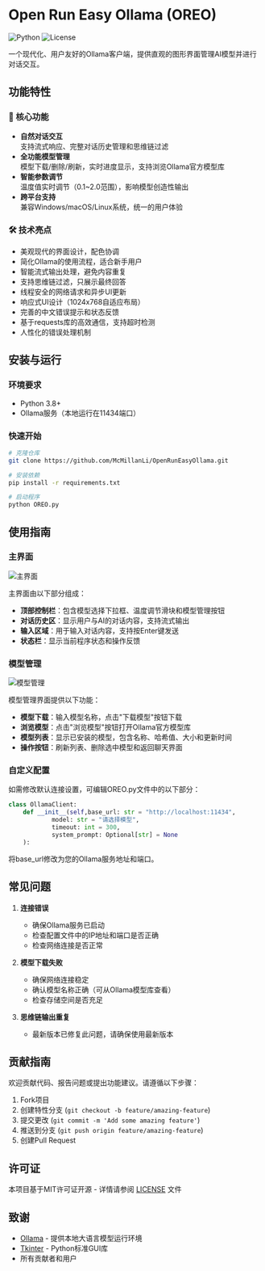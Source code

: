 # Open Run Easy Ollama (OREO)

![Python](https://img.shields.io/badge/python-3.8%2B-blue)
![License](https://img.shields.io/badge/license-MIT-green)

一个现代化、用户友好的Ollama客户端，提供直观的图形界面管理AI模型并进行对话交互。

## 功能特性

### 🚀 核心功能
- **自然对话交互**  
  支持流式响应、完整对话历史管理和思维链过滤
- **全功能模型管理**  
  模型下载/删除/刷新，实时进度显示，支持浏览Ollama官方模型库
- **智能参数调节**  
  温度值实时调节（0.1~2.0范围），影响模型创造性输出
- **跨平台支持**  
  兼容Windows/macOS/Linux系统，统一的用户体验

### 🛠️ 技术亮点
- 美观现代的界面设计，配色协调
- 简化Ollama的使用流程，适合新手用户
- 智能流式输出处理，避免内容重复
- 支持思维链过滤，只展示最终回答
- 线程安全的网络请求和异步UI更新
- 响应式UI设计（1024x768自适应布局）
- 完善的中文错误提示和状态反馈
- 基于requests库的高效通信，支持超时检测
- 人性化的错误处理机制

## 安装与运行

### 环境要求
- Python 3.8+
- Ollama服务（本地运行在11434端口）

### 快速开始
```bash
# 克隆仓库
git clone https://github.com/McMillanLi/OpenRunEasyOllama.git
```
```bash
# 安装依赖
pip install -r requirements.txt
```
```bash
# 启动程序
python OREO.py
```

## 使用指南

### 主界面

![主界面](path/to/main_ui.png)

主界面由以下部分组成：
- **顶部控制栏**：包含模型选择下拉框、温度调节滑块和模型管理按钮
- **对话历史区**：显示用户与AI的对话内容，支持流式输出
- **输入区域**：用于输入对话内容，支持按Enter键发送
- **状态栏**：显示当前程序状态和操作反馈

### 模型管理

![模型管理](path/to/model_management.png)

模型管理界面提供以下功能：
- **模型下载**：输入模型名称，点击"下载模型"按钮下载
- **浏览模型**：点击"浏览模型"按钮打开Ollama官方模型库
- **模型列表**：显示已安装的模型，包含名称、哈希值、大小和更新时间
- **操作按钮**：刷新列表、删除选中模型和返回聊天界面

### 自定义配置

如需修改默认连接设置，可编辑OREO.py文件中的以下部分：

```python
class OllamaClient:
    def __init__(self,base_url: str = "http://localhost:11434",
            model: str = "请选择模型",
            timeout: int = 300,
            system_prompt: Optional[str] = None
    ):
```

将base_url修改为您的Ollama服务地址和端口。

## 常见问题

1. **连接错误**
   - 确保Ollama服务已启动
   - 检查配置文件中的IP地址和端口是否正确
   - 检查网络连接是否正常

2. **模型下载失败**
   - 确保网络连接稳定
   - 确认模型名称正确（可从Ollama模型库查看）
   - 检查存储空间是否充足

3. **思维链输出重复**
   - 最新版本已修复此问题，请确保使用最新版本

## 贡献指南

欢迎贡献代码、报告问题或提出功能建议。请遵循以下步骤：

1. Fork项目
2. 创建特性分支 (`git checkout -b feature/amazing-feature`)
3. 提交更改 (`git commit -m 'Add some amazing feature'`)
4. 推送到分支 (`git push origin feature/amazing-feature`)
5. 创建Pull Request

## 许可证

本项目基于MIT许可证开源 - 详情请参阅 [LICENSE](LICENSE) 文件

## 致谢

- [Ollama](https://ollama.com) - 提供本地大语言模型运行环境
- [Tkinter](https://docs.python.org/3/library/tkinter.html) - Python标准GUI库
- 所有贡献者和用户